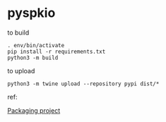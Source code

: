 # pyspkio

to build

```console
. env/bin/activate
pip install -r requirements.txt
python3 -m build
```

to upload

```console
python3 -m twine upload --repository pypi dist/*
```


ref:

[Packaging project](https://packaging.python.org/en/latest/tutorials/packaging-projects/)

